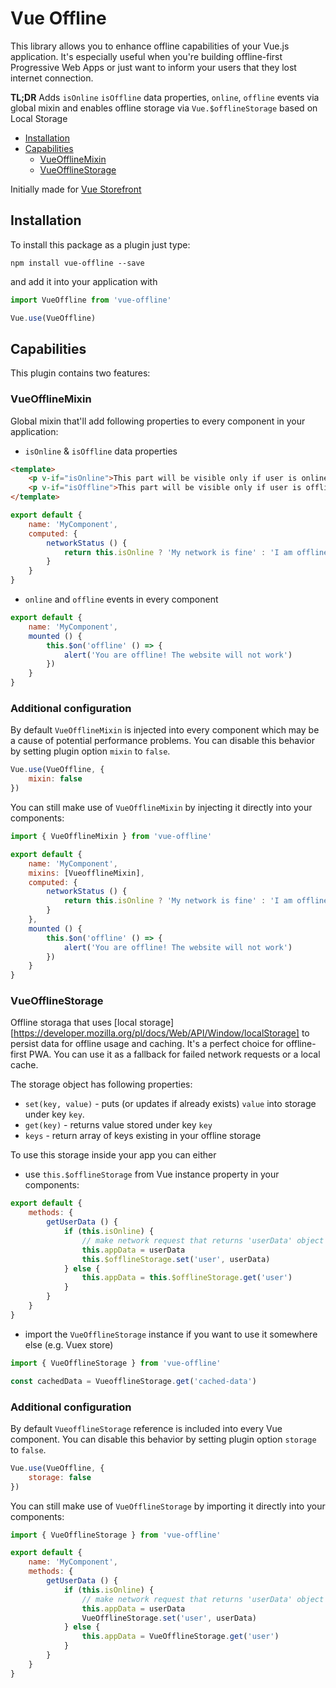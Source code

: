 # Vue Offline

This library allows you to enhance offline capabilities of your Vue.js application. It's especially useful when you're building offline-first Progressive Web Apps or just want to inform your users that they lost internet connection. 

**TL;DR** Adds `isOnline` `isOffline` data properties, `online`, `offline` events via global mixin and enables offline storage via `Vue.$offlineStorage` based on Local Storage

- [Installation](#installation)
- [Capabilities](#capabilities)
    - [VueOfflineMixin](#vueofflinemixin)
    - [VueOfflineStorage](#vueofflinestorage)

Initially made for [Vue Storefront](https://github.com/DivanteLtd/vue-storefront)

## Installation
To install this package as a plugin just type:
````
npm install vue-offline --save
````

and add it into your application with
````js
import VueOffline from 'vue-offline'

Vue.use(VueOffline)
````

## Capabilities
This plugin contains two features:

### VueOfflineMixin
Global mixin that'll add following properties to every component in your application:

- `isOnline` & `isOffline` data properties
````html
<template>
    <p v-if="isOnline">This part will be visible only if user is online</p>
    <p v-if="isOffline">This part will be visible only if user is offline</p>
</template>
````
````js
export default {
    name: 'MyComponent',
    computed: {
        networkStatus () {
            return this.isOnline ? 'My network is fine' : 'I am offline'
        }
    }
}
````
- `online` and `offline` events in every component
````js
export default {
    name: 'MyComponent',
    mounted () {
        this.$on('offline' () => {
            alert('You are offline! The website will not work')
        })
    }
}
````

### Additional configuration

By default `VueOfflineMixin` is injected into every component which may be a cause of potential performance problems. You can disable this behavior by setting plugin option `mixin` to `false`. 
````js
Vue.use(VueOffline, {
    mixin: false
})
````

You can still make use of `VueOfflineMixin` by injecting it directly into your components:
````js 
import { VueOfflineMixin } from 'vue-offline'

export default {
    name: 'MyComponent',
    mixins: [VueofflineMixin],
    computed: {
        networkStatus () {
            return this.isOnline ? 'My network is fine' : 'I am offline'
        }
    },
    mounted () {
        this.$on('offline' () => {
            alert('You are offline! The website will not work')
        })
    }
}
````
### VueOfflineStorage 
 Offline storaga that uses [local storage][https://developer.mozilla.org/pl/docs/Web/API/Window/localStorage] to persist data for offline usage and caching. It's a perfect choice for offline-first PWA. You can use it as a fallback for failed network requests or a local cache. 

The storage object has following properties: 
- `set(key, value)` - puts (or updates if already exists) `value` into storage under key `key`.
- `get(key)` - returns value stored under key `key`
- `keys` - return array of keys existing in your offline storage

To use this storage inside your app you can either
-  use `this.$offlineStorage` from Vue instance property in your components:
````js
export default {
    methods: {
        getUserData () {
            if (this.isOnline) {
                // make network request that returns 'userData' object
                this.appData = userData
                this.$offlineStorage.set('user', userData)
            } else {
                this.appData = this.$offlineStorage.get('user')
            }
        }
    }
}
````
- import the `VueOfflineStorage` instance if you want to use it somewhere else (e.g. Vuex store)
````js
import { VueOfflineStorage } from 'vue-offline'

const cachedData = VueofflineStorage.get('cached-data')

````
### Additional configuration

By default `VueofflineStorage` reference is included into every Vue component. You can disable this behavior by setting plugin option `storage` to `false`. 
````js
Vue.use(VueOffline, {
    storage: false
})
````

You can still make use of `VueOfflineStorage` by importing it directly into your components:
````js 
import { VueOfflineStorage } from 'vue-offline'

export default {
    name: 'MyComponent',
    methods: {
        getUserData () {
            if (this.isOnline) {
                // make network request that returns 'userData' object
                this.appData = userData
                VueOfflineStorage.set('user', userData)
            } else {
                this.appData = VueOfflineStorage.get('user')
            }
        }
    }
}
````
